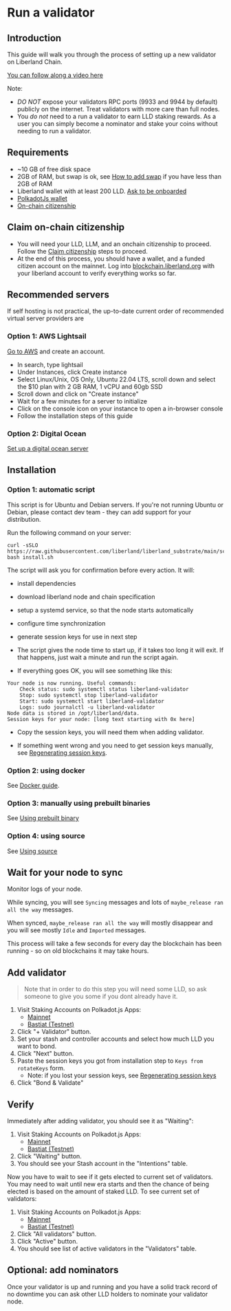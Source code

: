 # Run a validator

## Introduction

This guide will walk you through the process of setting up a new validator on Liberland Chain.

[You can follow along a video here](https://www.youtube.com/watch?v=dV0fK1eqSZY)

Note:
* *DO NOT* expose your validators RPC ports (9933 and 9944 by default) publicly on the internet. Treat validators with more care than full nodes.
* You *do not* need to a run a validator to earn LLD staking rewards. As a user you can simply become a nominator and stake your coins without needing to run a validator.

## Requirements

* ~10 GB of free disk space
* 2GB of RAM, but swap is ok, see [How to add swap](https://www.cloudsigma.com/adding-swap-space-on-ubuntu-20-04-a-tutorial/) if you have less than 2GB of RAM
* Liberland wallet with at least 200 LLD. [Ask to be onboarded](https://matrix.to/#/#liberland-node:matrix.org)
* [PolkadotJs wallet](https://polkadot.js.org/extension/)
* [On-chain citizenship](../citizens/identity.md)

## Claim on-chain citizenship
* You will need your LLD, LLM, and an onchain citizenship to proceed. Follow the [Claim citizenship](../citizens/identity.md) steps to proceed.
* At the end of this process, you should have a wallet, and a funded citizen account on the mainnet. Log into [blockchain.liberland.org](https://blockchain.liberland.org/signin)
with your liberland account to verify everything works so far.

## Recommended servers
If self hosting is not practical, the up-to-date current order of recommended virtual server providers are

### Option 1: AWS Lightsail
[Go to AWS](https://aws.amazon.com/) and create an account.

* In search, type lightsail
* Under Instances, click Create instance
* Select Linux/Unix, OS Only, Ubuntu 22.04 LTS, scroll down and select the $10 plan with 2 GB RAM, 1 vCPU and 60gb SSD
* Scroll down and click on "Create instance"
* Wait for a few minutes for a server to initialize
* Click on the console icon on your instance to open a in-browser console
* Follow the installation steps of this guide

### Option 2: Digital Ocean
[Set up a digital ocean server](https://www.youtube.com/watch?v=dV0fK1eqSZY)

## Installation
### Option 1: automatic script

This script is for Ubuntu and Debian servers. If you're not running Ubuntu or Debian, please contact dev team - they can add support for your distribution.

Run the following command on your server:
```
curl -sSLO https://raw.githubusercontent.com/liberland/liberland_substrate/main/scripts/install/install.sh
bash install.sh
```

The script will ask you for confirmation before every action. It will:
* install dependencies
* download liberland node and chain specification
* setup a systemd service, so that the node starts automatically
* configure time synchronization
* generate session keys for use in next step

* The script gives the node time to start up, if it takes too long it will exit. If that happens, just wait a minute and run the script again.

* If everything goes OK, you will see something like this:

```
Your node is now running. Useful commands:
	Check status: sudo systemctl status liberland-validator
	Stop: sudo systemctl stop liberland-validator
	Start: sudo systemctl start liberland-validator
	Logs: sudo journalctl -u liberland-validator
Node data is stored in /opt/liberland/data.
Session keys for your node: [long text starting with 0x here]
```

* Copy the session keys, you will need them when adding validator.

* If something went wrong and you need to get session keys manually, see [Regenerating session keys](./regenerate_session_keys.md).

### Option 2: using docker

See [Docker guide](../dev/docker.md).

### Option 3: manually using prebuilt binaries

See [Using prebuilt binary](./using_prebuilt_binary.md)

### Option 4: using source

See [Using source](./using_source.md)

## Wait for your node to sync

Monitor logs of your node.

While syncing, you will see `Syncing` messages and lots of `maybe_release ran all the way` messages.

When synced, `maybe_release ran all the way` will mostly disappear and you will see mostly `Idle` and `Imported` messages.

This process will take a few seconds for every day the blockchain has been running - so on old blockchains it may take hours.

## Add validator

> Note that in order to do this step you will need some LLD, so ask someone to give you some if you dont already have it.

1. Visit Staking Accounts on Polkadot.js Apps:
    * [Mainnet](https://polkadot.js.org/apps/?rpc=wss%3A%2F%2Fmainnet.liberland.org#/staking/actions)
    * [Bastiat (Testnet)](https://polkadot.js.org/apps/?rpc=wss%3A%2F%2Ftestchain.liberland.org#/staking/actions)
2. Click "+ Validator" button.
3. Set your stash and controller accounts and select how much LLD you want to bond.
4. Click "Next" button.
5. Paste the session keys you got from installation step to `Keys from rotateKeys` form.
    * Note: if you lost your session keys, see [Regenerating session keys](./regenerate_session_keys.md)
6. Click "Bond & Validate"

## Verify

Immediately after adding validator, you should see it as "Waiting":

1. Visit Staking Accounts on Polkadot.js Apps:
    * [Mainnet](https://polkadot.js.org/apps/?rpc=wss%3A%2F%2Fmainnet.liberland.org#/staking/actions)
    * [Bastiat (Testnet)](https://polkadot.js.org/apps/?rpc=wss%3A%2F%2Ftestchain.liberland.org#/staking/actions)
2. Click "Waiting" button.
3. You should see your Stash account in the "Intentions" table.

Now you have to wait to see if it gets elected to current set of validators. You may need to wait until new era starts and then the chance of being elected is based on the amount of staked LLD. To see current set of validators:

1. Visit Staking Accounts on Polkadot.js Apps:
    * [Mainnet](https://polkadot.js.org/apps/?rpc=wss%3A%2F%2Fmainnet.liberland.org#/staking/actions)
    * [Bastiat (Testnet)](https://polkadot.js.org/apps/?rpc=wss%3A%2F%2Ftestchain.liberland.org#/staking/actions)
2. Click "All validators" button.
2. Click "Active" button.
3. You should see list of active validators in the "Validators" table.

## Optional: add nominators
Once your validator is up and running and you have a solid track record of no downtime you can ask other LLD holders to nominate your validator node.
